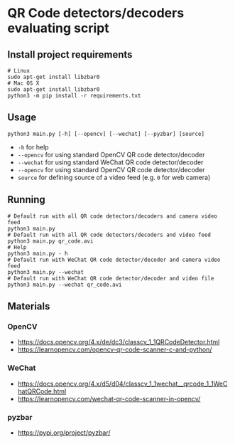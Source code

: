 # QR Code detectors/decoders evaluating script

## Install project requirements

```
# Linux
sudo apt-get install libzbar0
# Mac OS X
sudo apt-get install libzbar0
python3 -m pip install -r requirements.txt
```

## Usage

```
python3 main.py [-h] [--opencv] [--wechat] [--pyzbar] [source]
```

- `-h` for help
- `--opencv` for using standard OpenCV QR code detector/decoder
- `--wechat` for using standard WeChat QR code detector/decoder
- `--opencv` for using standard OpenCV QR code detector/decoder
- `source` for defining source of a video feed (e.g. `0` for web camera)

## Running

```
# Default run with all QR code detectors/decoders and camera video feed
python3 main.py
# Default run with all QR code detectors/decoders and video feed
python3 main.py qr_code.avi
# Help
python3 main.py - h
# Default run with WeChat QR code detector/decoder and camera video feed
python3 main.py --wechat
# Default run with WeChat QR code detector/decoder and video file
python3 main.py --wechat qr_code.avi
```

## Materials

### OpenCV

- https://docs.opencv.org/4.x/de/dc3/classcv_1_1QRCodeDetector.html
- https://learnopencv.com/opencv-qr-code-scanner-c-and-python/ 

### WeChat

- https://docs.opencv.org/4.x/d5/d04/classcv_1_1wechat__qrcode_1_1WeChatQRCode.html
- https://learnopencv.com/wechat-qr-code-scanner-in-opencv/

### pyzbar

- https://pypi.org/project/pyzbar/